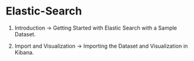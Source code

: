 # Elastic-Search

1) Introduction -> Getting Started with Elastic Search with a Sample Dataset.

2) Import and Visualization -> Importing the Dataset and Visualization in Kibana.
